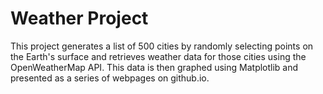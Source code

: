 # Weather Project

This project generates a list of 500 cities by randomly selecting points on the Earth's surface and retrieves weather data for those cities using the OpenWeatherMap API. This data is then graphed using Matplotlib and presented as a series of webpages on github.io.
